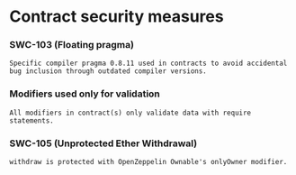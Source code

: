 # Contract security measures<br />
### SWC-103 (Floating pragma)
    Specific compiler pragma 0.8.11 used in contracts to avoid accidental bug inclusion through outdated compiler versions.

### Modifiers used only for validation
    All modifiers in contract(s) only validate data with require statements.

### SWC-105 (Unprotected Ether Withdrawal)
    withdraw is protected with OpenZeppelin Ownable's onlyOwner modifier.